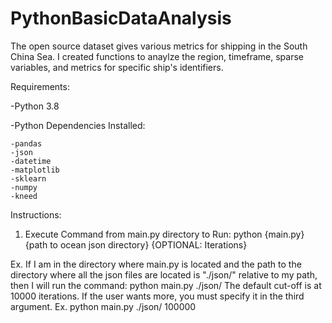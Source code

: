 # PythonBasicDataAnalysis

The open source dataset gives various metrics for shipping in the South China Sea. I created functions to anaylze the region, timeframe, sparse variables, and metrics for specific ship's identifiers.

Requirements:

-Python 3.8

-Python Dependencies Installed:

	-pandas
	-json
	-datetime
	-matplotlib
	-sklearn
	-numpy
	-kneed

Instructions:

1. Execute Command from main.py directory to Run: python {main.py} {path to ocean json directory} {OPTIONAL: Iterations}

Ex. If I am in the directory where main.py is located and the path to the directory where all
the json files are located is "./json/" relative to my path, then I will run the command:
	python main.py ./json/
The default cut-off is at 10000 iterations. If the user wants more, you must specify it in the third argument.
Ex.
	python main.py ./json/ 100000
